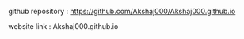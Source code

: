 github repository  : https://github.com/Akshaj000/Akshaj000.github.io

website link : Akshaj000.github.io
